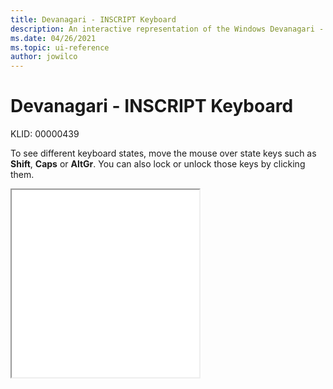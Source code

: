 ```yaml
---
title: Devanagari - INSCRIPT Keyboard
description: An interactive representation of the Windows Devanagari - INSCRIPT keyboard. To see different keyboard states, click or move the mouse over the state keys.
ms.date: 04/26/2021
ms.topic: ui-reference
author: jowilco
---
```


# Devanagari - INSCRIPT Keyboard

KLID: 00000439

To see different keyboard states, move the mouse over state keys such as **Shift**, **Caps** or **AltGr**. You can also lock or unlock those keys by clicking them.

<iframe src="kbdindev.html" height="300"></iframe>
